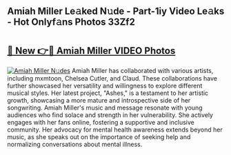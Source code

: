 ## Amiah Miller Le𝚊ked N𝚞de - Part-1iy Video Le𝚊ks - Hot Onlyf𝚊ns Photos 33Zf2

# <h2><a href="http://ab32095.deff.icu/?id=Amiah+Miller">🔗 New 👉🔴 Amiah Miller VIDEO Photos</a></h2>

[![Amiah Miller N𝚞des](https://i.imgur.com/rIISA9y.gif)](http://ab32095.deff.icu/?id=Amiah+Miller)
Amiah Miller has collaborated with various artists, including mxmtoon, Chelsea Cutler, and Claud. These collaborations have further showcased her versatility and willingness to explore different musical styles. Her latest project, "Ashes," is a testament to her artistic growth, showcasing a more mature and introspective side of her songwriting. Amiah Miller's music and message resonate with young audiences who find solace and strength in her vulnerability. She actively engages with her fans online, fostering a supportive and inclusive community. Her advocacy for mental health awareness extends beyond her music, as she speaks out on the importance of seeking help and normalizing conversations about mental illness.
